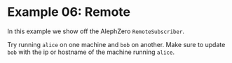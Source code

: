 # Example 06: Remote

In this example we show off the AlephZero `RemoteSubscriber`.

Try running `alice` on one machine and `bob` on another. Make sure to update `bob` with the ip or hostname of the machine running `alice`.
